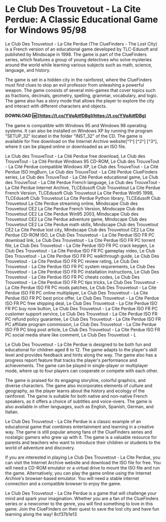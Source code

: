 
 
# Le Club Des Trouvetout - La Cite Perdue: A Classic Educational Game for Windows 95/98
 
Le Club Des Trouvetout - La Cite Perdue (The ClueFinders - The Lost City) is a French version of an educational game developed by TLC-Edusoft and published by Mindscape in 1998. The game is part of the ClueFinders series, which features a group of young detectives who solve mysteries around the world while learning various subjects such as math, science, language, and history.
 
The game is set in a hidden city in the rainforest, where the ClueFinders must find clues to stop an evil professor from unleashing a powerful weapon. The game consists of several mini-games that cover topics such as fractions, decimals, geometry, spelling, grammar, vocabulary, and logic. The game also has a story mode that allows the player to explore the city and interact with different characters and objects.
 
**DOWNLOAD 🆗 [https://t.co/YVqAjtfDBg](https://t.co/YVqAjtfDBg)**


 
The game is compatible with Windows 95 and Windows 98 operating systems. It can also be installed on Windows XP by running the program "SETUP\_32" located in the folder "INST\_32" of the CD. The game is available for free download on the Internet Archive website[^1^] [^2^] [^3^], where it can be played online or downloaded as an ISO file.
 
Le Club des TrouveTout - La Cité Perdue free download,  Le Club des TrouveTout - La Cité Perdue Windows 95 CD-ROM,  Le Club des TrouveTout - La Cité Perdue compatible Windows XP,  Le Club des TrouveTout - La Cité Perdue ISO ImgBurn,  Le Club des TrouveTout - La Cité Perdue ClueFinders series,  Le Club des TrouveTout - La Cité Perdue educational game,  Le Club des TrouveTout - La Cité Perdue French language,  Le Club des TrouveTout - La Cité Perdue Internet Archive,  TLCEdusoft Club Trouvetout La Cite Perdue French Version,  TLCEdusoft Club Trouvetout La Cite Perdue Win95 1998,  TLCEdusoft Club Trouvetout La Cite Perdue Python library,  TLCEdusoft Club Trouvetout La Cite Perdue streaming online,  Mindscape Club des Trouvetout CE2 La Cite Perdue French Version,  Mindscape Club des Trouvetout CE2 La Cite Perdue Win95 2003,  Mindscape Club des Trouvetout CE2 La Cite Perdue adventure game,  Mindscape Club des Trouvetout CE2 La Cite Perdue math skills,  Mindscape Club des Trouvetout CE2 La Cite Perdue lost city,  Mindscape Club des Trouvetout CE2 La Cite Perdue CD-ROM ISO,  Le Club Des Trouvetout - La Cite Perdue ISO FR PC download link,  Le Club Des Trouvetout - La Cite Perdue ISO FR PC torrent file,  Le Club Des Trouvetout - La Cite Perdue ISO FR PC crack keygen,  Le Club Des Trouvetout - La Cite Perdue ISO FR PC gameplay video,  Le Club Des Trouvetout - La Cite Perdue ISO FR PC walkthrough guide,  Le Club Des Trouvetout - La Cite Perdue ISO FR PC review rating,  Le Club Des Trouvetout - La Cite Perdue ISO FR PC system requirements,  Le Club Des Trouvetout - La Cite Perdue ISO FR PC installation instructions,  Le Club Des Trouvetout - La Cite Perdue ISO FR PC cheats codes,  Le Club Des Trouvetout - La Cite Perdue ISO FR PC tips tricks,  Le Club Des Trouvetout - La Cite Perdue ISO FR PC mods patches,  Le Club Des Trouvetout - La Cite Perdue ISO FR PC online multiplayer,  Le Club Des Trouvetout - La Cite Perdue ISO FR PC best price offer,  Le Club Des Trouvetout - La Cite Perdue ISO FR PC free shipping deal,  Le Club Des Trouvetout - La Cite Perdue ISO FR PC buy now button,  Le Club Des Trouvetout - La Cite Perdue ISO FR PC customer support service,  Le Club Des Trouvetout - La Cite Perdue ISO FR PC refund policy guarantee,  Le Club Des Trouvetout - La Cite Perdue ISO FR PC affiliate program commission,  Le Club Des Trouvetout - La Cite Perdue ISO FR PC blog post article,  Le Club Des Trouvetout - La Cite Perdue ISO FR PC social media share like comment,  Le Club Des Trouvetout - L
  
Le Club Des Trouvetout - La Cite Perdue is designed to be both fun and educational for children aged 8 to 12. The game adapts to the player's skill level and provides feedback and hints along the way. The game also has a progress report feature that tracks the player's performance and achievements. The game can be played in single-player or multiplayer mode, where up to four players can cooperate or compete with each other.
 
The game is praised for its engaging storyline, colorful graphics, and diverse characters. The game also incorporates elements of culture and geography, as the player learns about the history and ecology of the rainforest. The game is suitable for both native and non-native French speakers, as it offers a choice of subtitles and voice-overs. The game is also available in other languages, such as English, Spanish, German, and Italian.
 
Le Club Des Trouvetout - La Cite Perdue is a classic example of an educational game that combines entertainment and learning in a creative way. The game is still popular among fans of the ClueFinders series and nostalgic gamers who grew up with it. The game is a valuable resource for parents and teachers who want to introduce their children or students to the world of adventure and discovery.
  
If you are interested in playing Le Club Des Trouvetout - La Cite Perdue, you can visit the Internet Archive website and download the ISO file for free. You will need a CD-ROM emulator or a virtual drive to mount the ISO file and run the game. Alternatively, you can play the game online using the Internet Archive's browser-based emulator. You will need a stable internet connection and a compatible browser to enjoy the game.
 
Le Club Des Trouvetout - La Cite Perdue is a game that will challenge your mind and spark your imagination. Whether you are a fan of the ClueFinders series or a newcomer to the genre, you will find something to love in this game. Join the ClueFinders on their quest to save the lost city and have fun learning along the way!
 8cf37b1e13
 
